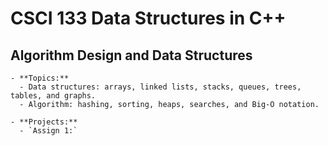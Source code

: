 # CSCI 133 Data Structures in C++
## Algorithm Design and Data Structures
```
- **Topics:**
  - Data structures: arrays, linked lists, stacks, queues, trees, tables, and graphs.
  - Algorithm: hashing, sorting, heaps, searches, and Big-O notation.

- **Projects:**
  - `Assign 1:`
```
